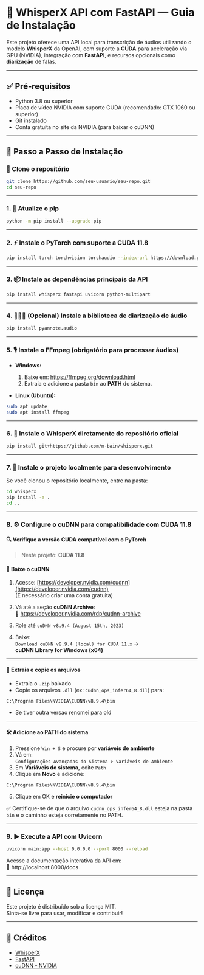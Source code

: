 # 🧠 WhisperX API com FastAPI — Guia de Instalação

Este projeto oferece uma API local para transcrição de áudios utilizando o modelo **WhisperX** da OpenAI, com suporte a **CUDA** para aceleração via GPU (NVIDIA), integração com **FastAPI**, e recursos opcionais como **diarização** de falas.

---

## ✅ Pré-requisitos

- Python 3.8 ou superior
- Placa de vídeo NVIDIA com suporte CUDA (recomendado: GTX 1060 ou superior)
- Git instalado
- Conta gratuita no site da NVIDIA (para baixar o cuDNN)

---

## 🚀 Passo a Passo de Instalação

### 🧬 Clone o repositório

```bash
git clone https://github.com/seu-usuario/seu-repo.git
cd seu-repo
```

---

### 1. 🔄 Atualize o pip

```bash
python -m pip install --upgrade pip
```

---

### 2. ⚡ Instale o PyTorch com suporte a CUDA 11.8

```bash
pip install torch torchvision torchaudio --index-url https://download.pytorch.org/whl/cu118
```

---

### 3. 📦 Instale as dependências principais da API

```bash
pip install whisperx fastapi uvicorn python-multipart
```

---

### 4. 🧑‍🤝‍🧑 (Opcional) Instale a biblioteca de **diarização** de áudio

```bash
pip install pyannote.audio
```

---

### 5. 🎙️ Instale o **FFmpeg** (obrigatório para processar áudios)

- **Windows:**
  1. Baixe em: https://ffmpeg.org/download.html
  2. Extraia e adicione a pasta `bin` ao **PATH** do sistema.

- **Linux (Ubuntu):**

```bash
sudo apt update
sudo apt install ffmpeg
```

---

### 6. 🧬 Instale o WhisperX diretamente do repositório oficial

```bash
pip install git+https://github.com/m-bain/whisperx.git
```

---

### 7. 🧪 Instale o projeto localmente para desenvolvimento

Se você clonou o repositório localmente, entre na pasta:

```bash
cd whisperx
pip install -e .
cd ..
```

---

### 8. ⚙️ Configure o cuDNN para compatibilidade com CUDA 11.8

#### 🔍 Verifique a versão CUDA compatível com o PyTorch  
> Neste projeto: **CUDA 11.8**

#### 🔗 Baixe o cuDNN

1. Acesse: [https://developer.nvidia.com/cudnn](https://developer.nvidia.com/cudnn)  
   (É necessário criar uma conta gratuita)

2. Vá até a seção **cuDNN Archive**:  
   🔗 https://developer.nvidia.com/rdp/cudnn-archive

3. Role até `cuDNN v8.9.4 (August 15th, 2023)`

4. Baixe:  
   `Download cuDNN v8.9.4 (local) for CUDA 11.x` →  
   **cuDNN Library for Windows (x64)**

---

#### 📁 Extraia e copie os arquivos

- Extraia o `.zip` baixado
- Copie os arquivos `.dll` (ex: `cudnn_ops_infer64_8.dll`) para:

```
C:\Program Files\NVIDIA\CUDNN\v8.9.4\bin
```
- Se tiver outra versao renomei para old
---

#### 🛠️ Adicione ao PATH do sistema

1. Pressione `Win + S` e procure por **variáveis de ambiente**  
2. Vá em:  
   `Configurações Avançadas do Sistema > Variáveis de Ambiente`
3. Em **Variáveis do sistema**, edite `Path`  
4. Clique em **Novo** e adicione:

```
C:\Program Files\NVIDIA\CUDNN\v8.9.4\bin
```

5. Clique em OK e **reinicie o computador**

✅ Certifique-se de que o arquivo `cudnn_ops_infer64_8.dll` esteja na pasta `bin` e o caminho esteja corretamente no PATH.

---

### 9. ▶️ Execute a API com Uvicorn

```bash
uvicorn main:app --host 0.0.0.0 --port 8000 --reload
```

Acesse a documentação interativa da API em:  
📍 http://localhost:8000/docs

---

## 🧾 Licença

Este projeto é distribuído sob a licença MIT.  
Sinta-se livre para usar, modificar e contribuir!

---

## 🧠 Créditos

- [WhisperX](https://github.com/m-bain/whisperx)
- [FastAPI](https://fastapi.tiangolo.com/)
- [cuDNN - NVIDIA](https://developer.nvidia.com/cudnn)
